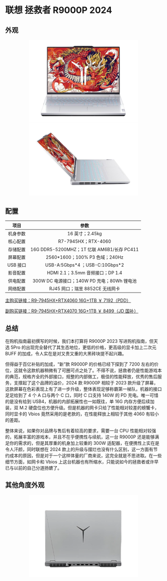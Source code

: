 # 联想 拯救者 R9000P 2024

## 外观

<div style="margin: 0 auto; text-align: center; width: 70%"><img src="./assets/联想拯救者R9000P 2024.png" /></div>

<div style="margin: 0 auto; text-align: center; width: 70%"><img src="./assets/联想拯救者R9000P 2024侧.png" /></div>

## 配置

|   项目   |                    参数                     |
| :------: | :-----------------------------------------: |
| 机身参数 |               16 英寸；2.45kg               |
| 核心配置 |             R7-7945HX；RTX-4060             |
| 存储配置 | 16G DDR5-5200MHZ；1T 忆联 AM6B1/长存 PC411  |
| 屏幕配置 |       2560\*1600；100% P3 色域；240Hz       |
| USB 接口 |      USB-A:5Gbps\*4 ；USB-C:10Gbps\*2       |
| 影音配置 |      HDMI 2.1；3.5mm 音频接口；DP 1.4       |
| 供电配置 | 300W DC 电源接口；140W PD 充电；80Wh 锂电池 |
| 网络配置 |       RJ45 网口；瑞昱 8852CE 无线网卡       |

[主购买链接：R9-7945HX+RTX4060 16G+1TB ￥ 7192（PDD）](https://mobile.yangkeduo.com/goods.html?ps=oIsrRhs1Wc)

[副购买链接：R9-7945HX+RTX4070 16G+1TB ￥ 8499（JD 国补）](https://3.cn/2b-2ldW2)

## 总结

在购机指南最初撰写的时候，我们本打算将 R9000P 2023 写进购机指南，但天选 5Pro 的出现完全替代了其生态地位，更低的价格，更高级的显卡加上二次元 BUFF 的加成，令人实在是对又贵又重的大黑砖块提不起兴趣。

但得益于百亿补贴的加成，“新”款 R9000P 的价格已经下探到了 7200 左右的价位，这就令这款机器稍微有了可圈可点之处了。不得不说，拯救者仍是性能游戏本的典范，规格齐全的外部接口，规整的内部做工，极佳的性能释放，优秀的售后服务，支撑起了这个品牌的溢价，2024 款 R9000P 相较于 2023 款升级了屏幕，这款屏幕在色彩表现上有了进一步升级，整体表现足够称霸第一梯队，机器的接口足足给到了 4 个 A 口与两个 C 口，同时 C 口支持 140W 的 PD 充电。唯一可惜的是没有给到 USB4，机器的内部拓展性也一如既往，单 16G 内存方便后续加装，双 M.2 硬盘位也方便升级。但是机器的网卡只给了性能相对较差的螃蟹卡，同时显卡的 Vbios 竟然采用的是老款的，在性能释放上相较于其他 4060 有较小的差距。

整体来说，如果你对品牌与售后有着较高的要求，需要一台 CPU 性能相对较强的，拓展丰富的游戏本，并且不在乎便携性与续航，这一台 R9000P 还是能够满足你的需求的，但是其厚重的机身加上较重的 300W 适配器，在便携性上实在是令人汗颜，同时联想在 2024 款上的升级与摆烂也没有什么区别，这一方面有节约成本的原因，但是对于一个这样体量的厂商来说，这完全就是不思进取。在一些细节方面，如网卡和 Vbios 上这台机器也有所缩水，只能说如今的拯救者或许早已与以前的自己分道扬镳了。

## 其他角度外观

<div style="margin: 0 auto; text-align: center; width: 70%"><img src="./assets/联想拯救者R9000P 2024背.png" /></div>
